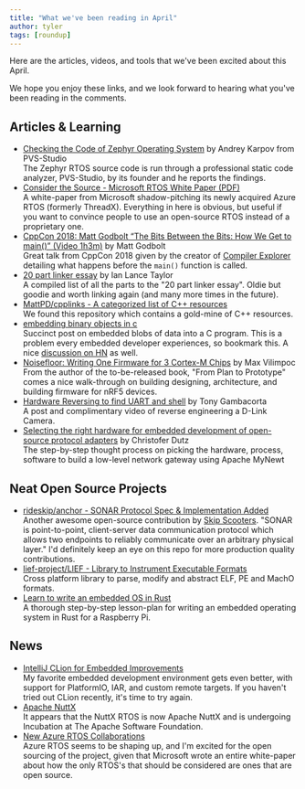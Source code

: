 ```yaml
---
title: "What we've been reading in April"
author: tyler
tags: [roundup]
---
```


<!-- excerpt start -->

Here are the articles, videos, and tools that we've been excited about this
April.

<!-- excerpt end -->

We hope you enjoy these links, and we look forward to hearing what you've been
reading in the comments.

## Articles & Learning

- [Checking the Code of Zephyr Operating System](https://habr.com/en/company/pvs-studio/blog/495284/)
  by Andrey Karpov from PVS-Studio<br> The Zephyr RTOS source code is run
  through a professional static code analyzer, PVS-Studio, by its founder and he
  reports the findings.
- [Consider the Source - Microsoft RTOS White Paper (PDF)](https://azure.microsoft.com/mediahandler/files/resourcefiles/consider-the-source/Azure%20RTOS_Consider%20The%20Source_Whitepaper.pdf)<br>
  A white-paper from Microsoft shadow-pitching its newly acquired Azure RTOS
  (formerly ThreadX). Everything in here is obvious, but useful if you want to
  convince people to use an open-source RTOS instead of a proprietary one.
- [CppCon 2018: Matt Godbolt “The Bits Between the Bits: How We Get to main()” (Video 1h3m)](https://www.youtube.com/watch?v=dOfucXtyEsU)
  by Matt Godbolt<br> Great talk from CppCon 2018 given by the creator of
  [Compiler Explorer](https://godbolt.org/) detailing what happens before the
  `main()` function is called.
- [20 part linker essay](https://lwn.net/Articles/276782/) by Ian Lance
  Taylor<br> A compiled list of all the parts to the "20 part linker essay".
  Oldie but goodie and worth linking again (and many more times in the future).
- [MattPD/cpplinks - A categorized list of C++ resources](https://github.com/MattPD/cpplinks)<br>
  We found this repository which contains a gold-mine of C++ resources.
- [embedding binary objects in c](https://flak.tedunangst.com/post/embedding-binary-objects-in-c)<br>
  Succinct post on embedded blobs of data into a C program. This is a problem
  every embedded developer experiences, so bookmark this. A nice
  [discussion on HN](https://news.ycombinator.com/item?id=22888318) as well.
- [Noisefloor: Writing One Firmware for 3 Cortex-M Chips](https://fromplantoprototype.com/r/noisefloor/)
  by Max Vilimpoc<br> From the author of the to-be-released book, "From Plan to
  Prototype" comes a nice walk-through on building designing, architecture, and
  building firmware for nRF5 devices.
- [Hardware Reversing to find UART and shell](https://www.youtube.com/watch?v=ZmZuKA-Rst0)
  by Tony Gambacorta <br> A post and complimentary video of reverse engineering
  a D-Link Camera.
- [Selecting the right hardware for embedded development of open-source protocol adapters](https://blog.codecentric.de/en/2020/04/selecting-hardware-embedded-development-open-source-protococol-adapters/)
  by Christofer Dutz<br> The step-by-step thought process on picking the
  hardware, process, software to build a low-level network gateway using Apache
  MyNewt

## Neat Open Source Projects

- [rideskip/anchor - SONAR Protocol Spec & Implementation Added](https://github.com/rideskip/anchor/tree/master/sonar)<br>
  Another awesome open-source contribution by
  [Skip Scooters](https://rideskip.com/). "SONAR is point-to-point,
  client-server data communication protocol which allows two endpoints to
  reliably communicate over an arbitrary physical layer." I'd definitely keep an
  eye on this repo for more production quality contributions.
- [lief-project/LIEF - Library to Instrument Executable Formats](https://github.com/lief-project/LIEF)<br>
  Cross platform library to parse, modify and abstract ELF, PE and MachO
  formats.
- [Learn to write an embedded OS in Rust](https://github.com/rust-embedded/rust-raspberrypi-OS-tutorials/)<br>
  A thorough step-by-step lesson-plan for writing an embedded operating system
  in Rust for a Raspberry Pi.

## News

- [IntelliJ CLion for Embedded Improvements](https://blog.jetbrains.com/clion/2020/04/clion-2020-1-cuda-clang-embedded/)<br>
  My favorite embedded development environment gets even better, with support
  for PlatformIO, IAR, and custom remote targets. If you haven't tried out CLion
  recently, it's time to try again.
- [Apache NuttX](https://nuttx.apache.org/)<br> It appears that the NuttX RTOS
  is now Apache NuttX and is undergoing Incubation at The Apache Software
  Foundation.
- [New Azure RTOS Collaborations](https://azure.microsoft.com/en-us/blog/new-azure-rtos-collaborations-with-leaders-in-the-semiconductor-industry/)<br>
  Azure RTOS seems to be shaping up, and I'm excited for the open sourcing of
  the project, given that Microsoft wrote an entire white-paper about how the
  only RTOS's that should be considered are ones that are open source.
